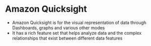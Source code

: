 
# Amazon Quicksight
- Amazon Quicksight is for the visual representation of data through Dashboards, graphs and various other modes
- It has a rich feature set that helps analyze data and the complex relationships that exist between different data 
  features